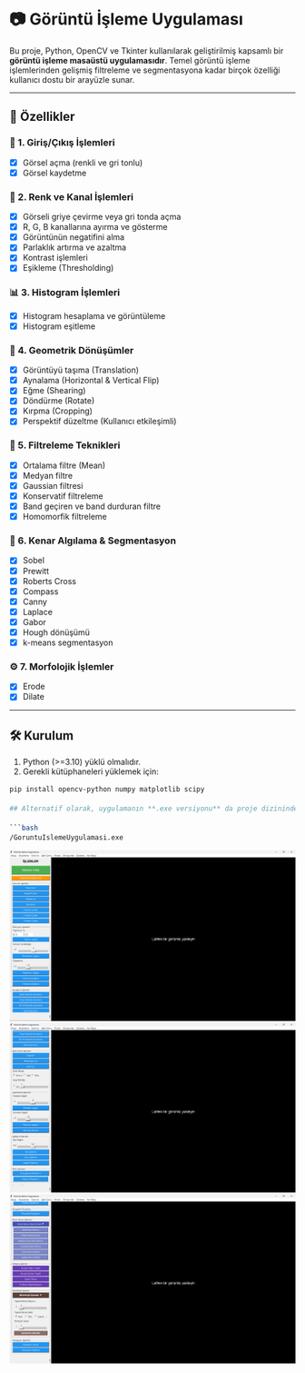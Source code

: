 # 📷 Görüntü İşleme Uygulaması

Bu proje, Python, OpenCV ve Tkinter kullanılarak geliştirilmiş kapsamlı bir **görüntü işleme masaüstü uygulamasıdır**. Temel görüntü işleme işlemlerinden gelişmiş filtreleme ve segmentasyona kadar birçok özelliği kullanıcı dostu bir arayüzle sunar.

---

## 🚀 Özellikler

### 📁 1. Giriş/Çıkış İşlemleri
- [x] Görsel açma (renkli ve gri tonlu)
- [x] Görsel kaydetme

### 🎨 2. Renk ve Kanal İşlemleri
- [x] Görseli griye çevirme veya gri tonda açma
- [x] R, G, B kanallarına ayırma ve gösterme
- [x] Görüntünün negatifini alma
- [x] Parlaklık artırma ve azaltma
- [x] Kontrast işlemleri
- [x] Eşikleme (Thresholding)

### 📊 3. Histogram İşlemleri
- [x] Histogram hesaplama ve görüntüleme
- [x] Histogram eşitleme

### 🔁 4. Geometrik Dönüşümler
- [x] Görüntüyü taşıma (Translation)
- [x] Aynalama (Horizontal & Vertical Flip)
- [x] Eğme (Shearing)
- [x] Döndürme (Rotate)
- [x] Kırpma (Cropping)
- [x] Perspektif düzeltme (Kullanıcı etkileşimli)

### 🧹 5. Filtreleme Teknikleri
- [x] Ortalama filtre (Mean)
- [x] Medyan filtre
- [x] Gaussian filtresi
- [x] Konservatif filtreleme
- [x] Band geçiren ve band durduran filtre
- [x] Homomorfik filtreleme

### 🧠 6. Kenar Algılama & Segmentasyon
- [x] Sobel
- [x] Prewitt
- [x] Roberts Cross
- [x] Compass
- [x] Canny
- [x] Laplace
- [x] Gabor
- [x] Hough dönüşümü
- [x] k-means segmentasyon

### ⚙️ 7. Morfolojik İşlemler
- [x] Erode
- [x] Dilate

---

## 🛠️ Kurulum

1. Python (>=3.10) yüklü olmalıdır.
2. Gerekli kütüphaneleri yüklemek için:

```bash
pip install opencv-python numpy matplotlib scipy

## Alternatif olarak, uygulamanın **.exe versiyonu** da proje dizininde yer almaktadır. Python kurulu olmayan sistemlerde bu dosya ile doğrudan çalıştırılabilir:

```bash
/GoruntuIslemeUygulamasi.exe
```
<img src="https://github.com/mustafaatakli/Goruntu-Isleme-Uygulamasi/blob/main/image/Ekran%20g%C3%B6r%C3%BCnt%C3%BCs%C3%BC%202025-05-17%20114212.png" width="auto">
<img src="https://github.com/mustafaatakli/Goruntu-Isleme-Uygulamasi/blob/main/image/Ekran%20g%C3%B6r%C3%BCnt%C3%BCs%C3%BC%202025-05-17%20114247.png" width="auto">
<img src="https://github.com/mustafaatakli/Goruntu-Isleme-Uygulamasi/blob/main/image/Ekran%20g%C3%B6r%C3%BCnt%C3%BCs%C3%BC%202025-05-17%20114338.png" width="auto">
